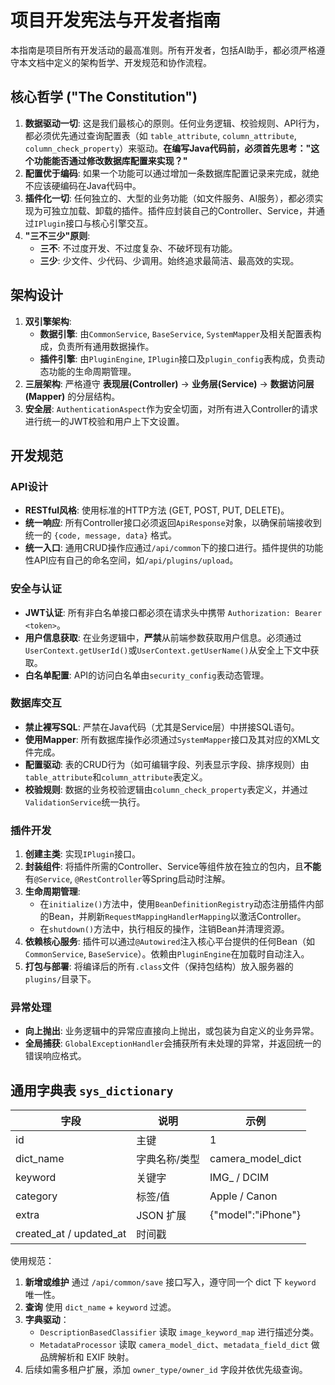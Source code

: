 # 项目开发宪法与开发者指南

本指南是项目所有开发活动的最高准则。所有开发者，包括AI助手，都必须严格遵守本文档中定义的架构哲学、开发规范和协作流程。

## 核心哲学 ("The Constitution")

1.  **数据驱动一切**: 这是我们最核心的原则。任何业务逻辑、校验规则、API行为，都必须优先通过查询配置表（如 `table_attribute`, `column_attribute`, `column_check_property`）来驱动。**在编写Java代码前，必须首先思考："这个功能能否通过修改数据库配置来实现？"**
2.  **配置优于编码**: 如果一个功能可以通过增加一条数据库配置记录来完成，就绝不应该硬编码在Java代码中。
3.  **插件化一切**: 任何独立的、大型的业务功能（如文件服务、AI服务），都必须实现为可独立加载、卸载的插件。插件应封装自己的Controller、Service，并通过`IPlugin`接口与核心引擎交互。
4.  **"三不三少"原则**:
    *   **三不**: 不过度开发、不过度复杂、不破坏现有功能。
    *   **三少**: 少文件、少代码、少调用。始终追求最简洁、最高效的实现。

## 架构设计

1.  **双引擎架构**:
    - **数据引擎**: 由`CommonService`, `BaseService`, `SystemMapper`及相关配置表构成，负责所有通用数据操作。
    - **插件引擎**: 由`PluginEngine`, `IPlugin`接口及`plugin_config`表构成，负责动态功能的生命周期管理。
2.  **三层架构**: 严格遵守 **表现层(Controller)** -> **业务层(Service)** -> **数据访问层(Mapper)** 的分层结构。
3.  **安全层**: `AuthenticationAspect`作为安全切面，对所有进入Controller的请求进行统一的JWT校验和用户上下文设置。

## 开发规范

### API设计
- **RESTful风格**: 使用标准的HTTP方法 (GET, POST, PUT, DELETE)。
- **统一响应**: 所有Controller接口必须返回`ApiResponse`对象，以确保前端接收到统一的 `{code, message, data}` 格式。
- **统一入口**: 通用CRUD操作应通过`/api/common`下的接口进行。插件提供的功能性API应有自己的命名空间，如`/api/plugins/upload`。

### 安全与认证
- **JWT认证**: 所有非白名单接口都必须在请求头中携带 `Authorization: Bearer <token>`。
- **用户信息获取**: 在业务逻辑中，**严禁**从前端参数获取用户信息。必须通过`UserContext.getUserId()`或`UserContext.getUserName()`从安全上下文中获取。
- **白名单配置**: API的访问白名单由`security_config`表动态管理。

### 数据库交互
- **禁止裸写SQL**: 严禁在Java代码（尤其是Service层）中拼接SQL语句。
- **使用Mapper**: 所有数据库操作必须通过`SystemMapper`接口及其对应的XML文件完成。
- **配置驱动**: 表的CRUD行为（如可编辑字段、列表显示字段、排序规则）由`table_attribute`和`column_attribute`表定义。
- **校验规则**: 数据的业务校验逻辑由`column_check_property`表定义，并通过`ValidationService`统一执行。

### 插件开发
1.  **创建主类**: 实现`IPlugin`接口。
2.  **封装组件**: 将插件所需的Controller、Service等组件放在独立的包内，且**不能**有`@Service`, `@RestController`等Spring启动时注解。
3.  **生命周期管理**:
    - 在`initialize()`方法中，使用`BeanDefinitionRegistry`动态注册插件内部的Bean，并刷新`RequestMappingHandlerMapping`以激活Controller。
    - 在`shutdown()`方法中，执行相反的操作，注销Bean并清理资源。
4.  **依赖核心服务**: 插件可以通过`@Autowired`注入核心平台提供的任何Bean（如`CommonService`, `BaseService`）。依赖由`PluginEngine`在加载时自动注入。
5.  **打包与部署**: 将编译后的所有`.class`文件（保持包结构）放入服务器的`plugins/`目录下。

### 异常处理
- **向上抛出**: 业务逻辑中的异常应直接向上抛出，或包装为自定义的业务异常。
- **全局捕获**: `GlobalExceptionHandler`会捕获所有未处理的异常，并返回统一的错误响应格式。

## 通用字典表 `sys_dictionary`

| 字段 | 说明 | 示例 |
| ---- | ---- | ---- |
| id | 主键 | 1 |
| dict_name | 字典名称/类型 | camera_model_dict |
| keyword | 关键字 | IMG_ / DCIM |
| category | 标签/值 | Apple / Canon |
| extra | JSON 扩展 | {"model":"iPhone"} |
| created_at / updated_at | 时间戳 |  |

使用规范：
1. **新增或维护** 通过 `/api/common/save` 接口写入，遵守同一个 dict 下 `keyword` 唯一性。
2. **查询** 使用 `dict_name` + `keyword` 过滤。
3. **字典驱动**：
   - `DescriptionBasedClassifier` 读取 `image_keyword_map` 进行描述分类。
   - `MetadataProcessor` 读取 `camera_model_dict`、`metadata_field_dict` 做品牌解析和 EXIF 映射。
4. 后续如需多租户扩展，添加 `owner_type/owner_id` 字段并依优先级查询。 